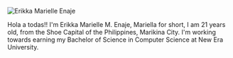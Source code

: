 ![Erikka Marielle Enaje](https://github.com/ErikkaEnaje/ErikkaEnaje/assets/142382057/8a26fa15-a176-49d9-bc01-b6d478011da1)

Hola a todas!! I'm Erikka Marielle M. Enaje, Mariella for short, I am 21 years old, from the Shoe Capital of the Philippines, Marikina City. I'm working towards earning my Bachelor of Science in Computer Science at New Era University.
<!--
**ErikkaEnaje/ErikkaEnaje** is a ✨ _special_ ✨ repository because its `README.md` (this file) appears on your GitHub profile.

Here are some ideas to get you started:

- 🔭 I’m currently working on ...
- 🌱 I’m currently learning ...
- 👯 I’m looking to collaborate on ...
- 🤔 I’m looking for help with ...
- 💬 Ask me about ...
- 📫 How to reach me: ...
- 😄 Pronouns: ...
- ⚡ Fun fact: ...
-->
